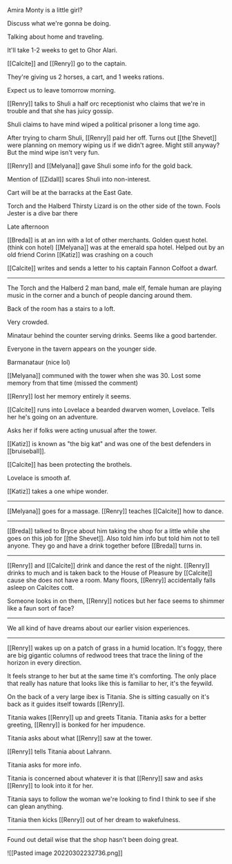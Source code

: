 Amira Monty is a little girl?

Discuss what we're gonna be doing.

Talking about home and traveling.

It'll take 1-2 weeks to get to Ghor Alari.

[[Calcite]] and [[Renry]] go to the captain.

They're giving us 2 horses, a cart, and 1 weeks rations.

Expect us to leave tomorrow morning. 

[[Renry]] talks to Shuli a half orc receptionist who claims that we're in trouble and that she has juicy gossip.

Shuli claims to have mind wiped a political prisoner a long time ago.

After trying to charm Shuli, [[Renry]] paid her off.  Turns out [[the Shevet]] were planning on memory wiping us if we didn't agree. Might still anyway? But the mind wipe isn't very fun.

[[Renry]] and [[Melyana]] gave Shuli some info for the gold back. 

Mention of [[Zidall]] scares Shuli into non-interest.

Cart will be at the barracks at the East Gate.

Torch and the Halberd
Thirsty Lizard is on the other side of the town.
Fools Jester is a dive bar there
 
Late afternoon

[[Breda]] is at an inn with a lot of other merchants. Golden quest hotel. (think con hotel)
[[Melyana]] was at the emerald spa hotel. Helped out by an old friend Corinn
[[Katiz]] was crashing on a couch

[[Calcite]] writes and sends a letter to his captain Fannon Colfoot a dwarf.

---

The Torch and the Halberd
2 man band, male elf, female human are playing music in the corner and a bunch of people dancing around them.

Back of the room has a stairs to a loft.

Very crowded.

Minataur behind the counter serving drinks. Seems like a good bartender.

Everyone in the tavern appears on the younger side.

Barmanataur (nice lol)

[[Melyana]] communed with the tower when she was 30. Lost some memory from that time (missed the comment)

[[Renry]] lost her memory entirely it seems.

[[Calcite]] runs into Lovelace a bearded dwarven women, Lovelace. Tells her he's going on an adventure.

Asks her if folks were acting unusual after the tower.

[[Katiz]] is known as "the big kat" and was one of the best defenders in [[bruiseball]].

[[Calcite]] has been protecting the brothels.

Lovelace is smooth af.

[[Katiz]] takes a one whipe wonder.

---

[[Melyana]] goes for a massage.
[[Renry]] teaches [[Calcite]] how to dance.

---

[[Breda]] talked to Bryce about him taking the shop for a little while she goes on this job for [[the Shevet]]. Also told him info but told him not to tell anyone. They go and have a drink together before [[Breda]] turns in.

---

[[Renry]] and [[Calcite]] drink and dance the rest of the night. [[Renry]] drinks to much and is taken back to the House of Pleasure by [[Calcite]] cause she does not have a room. Many floors, [[Renry]] accidentally falls asleep on Calcites cott. 

Someone looks in on them, [[Renry]] notices but her face seems to shimmer like a faun sort of face?

---

We all kind of have dreams about our earlier vision experiences. 

---

[[Renry]] wakes up on a patch of grass in a humid location. It's foggy, there are big gigantic columns of redwood trees that trace the lining of the horizon in every direction.

It feels strange to her but at the same time it's comforting. The only place that really has nature that looks like this is familiar to her, it's the feywild.

On the back of a very large ibex is Titania. She is sitting casually on it's back as it guides itself towards [[Renry]]. 

Titania wakes [[Renry]] up and greets Titania. Titania asks for a better greeting, [[Renry]] is bonked for her impudence.

Titania asks about what [[Renry]] saw at the tower.

[[Renry]] tells Titania about Lahrann. 

Titania asks for more info. 

Titania is concerned about whatever it is that [[Renry]] saw and asks [[Renry]] to look into it for her. 

Titania says to follow the woman we're looking to find I think to see if she can glean anything.

Titania then kicks [[Renry]] out of her dream to wakefulness.

---

Found out detail wise that the shop hasn't been doing great.

![[Pasted image 20220302232736.png]]
